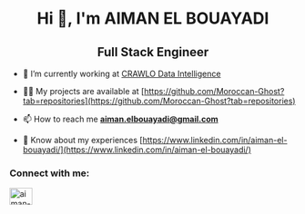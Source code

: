 <h1 align="center">Hi 👋, I'm AIMAN EL BOUAYADI</h1>
<h2 align="center">Full Stack Engineer</h2>


- 🔭 I’m currently working at [CRAWLO Data Intelligence](https://www.crawlo.com)

- 👨‍💻 My projects are available at [https://github.com/Moroccan-Ghost?tab=repositories](https://github.com/Moroccan-Ghost?tab=repositories)

- 📫 How to reach me **aiman.elbouayadi@gmail.com**

- 📄 Know about my experiences [https://www.linkedin.com/in/aiman-el-bouayadi/](https://www.linkedin.com/in/aiman-el-bouayadi/)

<h3 align="left">Connect with me:</h3>
<p align="left">
<a href="https://linkedin.com/in/aiman-el-bouayadi" target="blank"><img align="center" src="https://raw.githubusercontent.com/rahuldkjain/github-profile-readme-generator/master/src/images/icons/Social/linked-in-alt.svg" alt="aiman-el-bouayadi" height="30" width="40" /></a>
</p>
